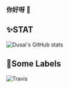 ### 你好呀 👋

<!--
**MY0723/MY0723** is a ✨ _special_ ✨ repository because its `README.md` (this file) appears on your GitHub profile.

Here are some ideas to get you started:

- 🔭 I’m currently working on ...
- 🌱 I’m currently learning ...
- 👯 I’m looking to collaborate on ...
- 🤔 I’m looking for help with ...
- 💬 Ask me about ...
- 📫 How to reach me: ...
- 😄 Pronouns: ...
- ⚡ Fun fact: ...
-->
✨STAT
--------------------------------------------------------------------------------------
![Dusai's GitHub stats](https://github-readme-stats.vercel.app/api?username=MY0723&theme=onedark&show_icons=true)

💬Some Labels
--------------------------------------------------------------------------------------
![Travis](https://img.shields.io/badge/goby--poc-go-green)
